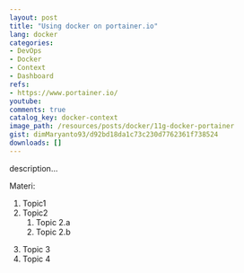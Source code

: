 ```yaml
---
layout: post
title: "Using docker on portainer.io"
lang: docker
categories:
- DevOps
- Docker
- Context
- Dashboard
refs: 
- https://www.portainer.io/
youtube: 
comments: true
catalog_key: docker-context
image_path: /resources/posts/docker/11g-docker-portainer
gist: dimMaryanto93/d92bd18da1c73c230d7762361f738524
downloads: []
---
```



description...

Materi: 

1. Topic1
2. Topic2
    1. Topic 2.a
    2. Topic 2.b
<!--more-->
3. Topic 3
4. Topic 4